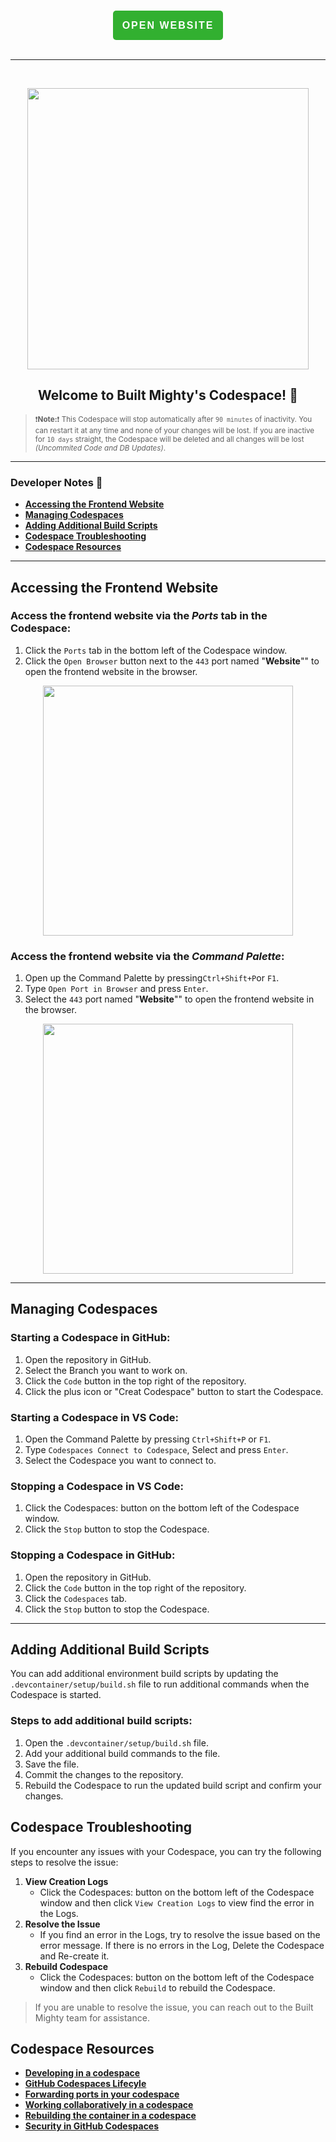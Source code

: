 <link rel="stylesheet" href="https://cdnjs.cloudflare.com/ajax/libs/font-awesome/4.7.0/css/font-awesome.min.css">


<p align="center"><a href="{insert-codespace-url-here}" style="background-color: #32b030; color: #ffffff; font-family: Arial; font-size: 16px; letter-spacing: 2px; font-weight: bold; padding: 15px; border-radius: 5px; text-decoration: none;"><i class="fa fa-home"></i> OPEN WEBSITE</a></p>
<br>

---

<br>

<p align="center"><img src="https://i.ibb.co/kc54Bpr/330119449-3bc72fde-c07a-4e14-a456-403074ddb964.png" width="450"></p>

<h2 align="center">Welcome to Built Mighty's Codespace! 🚀</h2>

> <small>❗️**Note:**❗️ This Codespace will stop automatically after `90 minutes` of inactivity. You can restart it at any time and none of your changes will be lost. If you are inactive for `10 days` straight, the Codespace will be deleted and all changes will be lost *(Uncommited Code and DB Updates)*.</small>
---


### Developer Notes 📝

- **[Accessing the Frontend Website](#accessing-the-frontend-website)**
- **[Managing Codespaces](#managing-codespaces)**
- **[Adding Additional Build Scripts](#adding-additional-build-scripts)**
- **[Codespace Troubleshooting](#codespace-troubleshooting)**
- **[Codespace Resources](#codespace-resources)**

---

## Accessing the Frontend Website

### Access the frontend website via the *Ports* tab in the Codespace:
1. Click the `Ports` tab in the bottom left of the Codespace window.
2. Click the `Open Browser` button next to the `443` port named "**Website**"" to open the frontend website in the browser.

<p align="center"><a href="#" target="_blank"><img src="https://s12.gifyu.com/images/SD7CS.gif" width="400"></a></p>

### Access the frontend website via the *Command Palette*:
1. Open up the Command Palette by pressing`Ctrl+Shift+P`or `F1`.
2. Type `Open Port in Browser` and press `Enter`.
3. Select the `443` port named "**Website**"" to open the frontend website in the browser.

<p align="center"><a href="#" target="_blank"><img src="https://s10.gifyu.com/images/SD7yw.gif" width="400"></a></p>

---

## Managing Codespaces

### Starting a Codespace in GitHub:
1. Open the repository in GitHub.
2. Select the Branch you want to work on.
3. Click the `Code` button in the top right of the repository.
4. Click the plus icon or "Creat Codespace" button to start the Codespace.

### Starting a Codespace in VS Code:
1. Open the Command Palette by pressing `Ctrl+Shift+P` or `F1`.
2. Type `Codespaces Connect to Codespace`, Select and press `Enter`.
3. Select the Codespace you want to connect to.


### Stopping a Codespace in VS Code:
1. Click the Codespaces: button on the bottom left of the Codespace window.
2. Click the `Stop` button to stop the Codespace.


### Stopping a Codespace in GitHub:
1. Open the repository in GitHub.
2. Click the `Code` button in the top right of the repository.
3. Click the `Codespaces` tab.
4. Click the `Stop` button to stop the Codespace.
---

## Adding Additional Build Scripts

You can add additional environment build scripts by updating the `.devcontainer/setup/build.sh` file to run additional commands when the Codespace is started.

### Steps to add additional build scripts:

1. Open the `.devcontainer/setup/build.sh` file.
2. Add your additional build commands to the file.
3. Save the file.
4. Commit the changes to the repository.
5. Rebuild the Codespace to run the updated build script and confirm your changes.

## Codespace Troubleshooting

If you encounter any issues with your Codespace, you can try the following steps to resolve the issue:

1. **View Creation Logs**
   - Click the Codespaces: button on the bottom left of the Codespace window and then click `View Creation Logs` to view find the error in the Logs.
2. **Resolve the Issue**
   - If you find an error in the Logs, try to resolve the issue based on the error message. If there is no errors in the Log, Delete the Codespace and Re-create it.
3. **Rebuild Codespace**
   - Click the Codespaces: button on the bottom left of the Codespace window and then click  `Rebuild` to rebuild the Codespace.

> If you are unable to resolve the issue, you can reach out to the Built Mighty team for assistance.

## Codespace Resources

- **[Developing in a codespace](https://docs.github.com/en/codespaces/developing-in-a-codespace/developing-in-a-codespace)**
- **[GitHub Codespaces Lifecyle](https://docs.github.com/en/codespaces/getting-started/understanding-the-codespace-lifecycle)**
- **[Forwarding ports in your codespace](https://docs.github.com/en/codespaces/developing-in-a-codespace/forwarding-ports-in-your-codespace)**
- **[Working collaboratively in a codespace](https://docs.github.com/en/codespaces/developing-in-a-codespace/working-collaboratively-in-a-codespace)**
- **[Rebuilding the container in a codespace](https://docs.github.com/en/codespaces/developing-in-a-codespace/rebuilding-the-container-in-a-codespace)**
- **[Security in GitHub Codespaces](https://docs.github.com/en/codespaces/reference/security-in-github-codespaces)**
